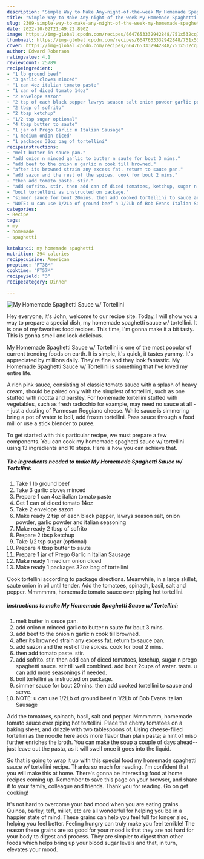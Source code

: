 ```yaml
---
description: "Simple Way to Make Any-night-of-the-week My Homemade Spaghetti Sauce w/ Tortellini"
title: "Simple Way to Make Any-night-of-the-week My Homemade Spaghetti Sauce w/ Tortellini"
slug: 2309-simple-way-to-make-any-night-of-the-week-my-homemade-spaghetti-sauce-w-tortellini
date: 2022-10-02T21:49:22.890Z
image: https://img-global.cpcdn.com/recipes/6647653332942848/751x532cq70/my-homemade-spaghetti-sauce-w-tortellini-recipe-main-photo.jpg
thumbnail: https://img-global.cpcdn.com/recipes/6647653332942848/751x532cq70/my-homemade-spaghetti-sauce-w-tortellini-recipe-main-photo.jpg
cover: https://img-global.cpcdn.com/recipes/6647653332942848/751x532cq70/my-homemade-spaghetti-sauce-w-tortellini-recipe-main-photo.jpg
author: Edward Roberson
ratingvalue: 4.1
reviewcount: 25789
recipeingredient:
- "1 lb ground beef"
- "3 garlic cloves minced"
- "1 can 4oz italian tomato paste"
- "1 can of diced tomato 14oz"
- "2 envelope sazon"
- "2 tsp of each black pepper lawrys season salt onion powder garlic powder and italian seasoning"
- "2 tbsp of sofrito"
- "2 tbsp ketchup"
- "1/2 tsp sugar optional"
- "4 tbsp butter to saute"
- "1 jar of Prego Garlic n Italian Sausage"
- "1 medium onion diced"
- "1 packages 32oz bag of tortellini"
recipeinstructions:
- "melt butter in sauce pan."
- "add onion n minced garlic to butter n saute for bout 3 mins."
- "add beef to the onion n garlic n cook till browned."
- "after its browned strain any excess fat. return to sauce pan."
- "add sazon and the rest of the spices. cook for bout 2 mins."
- "then add tomato paste. stir."
- "add sofrito. stir. then add can of diced tomatoes, ketchup, sugar n prego spaghetti sauce. stir till well combined. add bout 2cups of water. taste. u can add more seasonings if needed."
- "boil tortellini as instructed on package."
- "simmer sauce for bout 20mins. then add cooked tortellini to sauce and serve."
- "NOTE: u can use 1/2Lb of ground beef n 1/2Lb of Bob Evans Italian Sausage"
categories:
- Recipe
tags:
- my
- homemade
- spaghetti

katakunci: my homemade spaghetti 
nutrition: 294 calories
recipecuisine: American
preptime: "PT38M"
cooktime: "PT57M"
recipeyield: "3"
recipecategory: Dinner

---
```



![My Homemade Spaghetti Sauce w/ Tortellini](https://img-global.cpcdn.com/recipes/6647653332942848/751x532cq70/my-homemade-spaghetti-sauce-w-tortellini-recipe-main-photo.jpg)

Hey everyone, it's John, welcome to our recipe site. Today, I will show you a way to prepare a special dish, my homemade spaghetti sauce w/ tortellini. It is one of my favorites food recipes. This time, I'm gonna make it a bit tasty. This is gonna smell and look delicious.

My Homemade Spaghetti Sauce w/ Tortellini is one of the most popular of current trending foods on earth. It is simple, it's quick, it tastes yummy. It's appreciated by millions daily. They're fine and they look fantastic. My Homemade Spaghetti Sauce w/ Tortellini is something that I've loved my entire life.

A rich pink sauce, consisting of classic tomato sauce with a splash of heavy cream, should be paired only with the simplest of tortellini, such as one stuffed with ricotta and parsley. For homemade tortellini stuffed with vegetables, such as fresh radicchio for example, may need no sauce at all -- just a dusting of Parmesan Reggiano cheese. While sauce is simmering bring a pot of water to boil, add frozen tortellini. Pass sauce through a food mill or use a stick blender to puree.


To get started with this particular recipe, we must prepare a few components. You can cook my homemade spaghetti sauce w/ tortellini using 13 ingredients and 10 steps. Here is how you can achieve that.

<!--inarticleads1-->

##### The ingredients needed to make My Homemade Spaghetti Sauce w/ Tortellini:

1. Take 1 lb ground beef
1. Take 3 garlic cloves minced
1. Prepare 1 can 4oz italian tomato paste
1. Get 1 can of diced tomato 14oz
1. Take 2 envelope sazon
1. Make ready 2 tsp of each black pepper, lawrys season salt, onion powder, garlic powder and italian seasoning
1. Make ready 2 tbsp of sofrito
1. Prepare 2 tbsp ketchup
1. Take 1/2 tsp sugar (optional)
1. Prepare 4 tbsp butter to saute
1. Prepare 1 jar of Prego Garlic n Italian Sausage
1. Make ready 1 medium onion diced
1. Make ready 1 packages 32oz bag of tortellini


Cook tortellini according to package directions. Meanwhile, in a large skillet, saute onion in oil until tender. Add the tomatoes, spinach, basil, salt and pepper. Mmmmmm, homemade tomato sauce over piping hot tortellini. 

<!--inarticleads2-->

##### Instructions to make My Homemade Spaghetti Sauce w/ Tortellini:

1. melt butter in sauce pan.
1. add onion n minced garlic to butter n saute for bout 3 mins.
1. add beef to the onion n garlic n cook till browned.
1. after its browned strain any excess fat. return to sauce pan.
1. add sazon and the rest of the spices. cook for bout 2 mins.
1. then add tomato paste. stir.
1. add sofrito. stir. then add can of diced tomatoes, ketchup, sugar n prego spaghetti sauce. stir till well combined. add bout 2cups of water. taste. u can add more seasonings if needed.
1. boil tortellini as instructed on package.
1. simmer sauce for bout 20mins. then add cooked tortellini to sauce and serve.
1. NOTE: u can use 1/2Lb of ground beef n 1/2Lb of Bob Evans Italian Sausage


Add the tomatoes, spinach, basil, salt and pepper. Mmmmmm, homemade tomato sauce over piping hot tortellini. Place the cherry tomatoes on a baking sheet, and drizzle with two tablespoons of. Using cheese-filled tortellini as the noodle here adds more flavor than plain pasta; a hint of miso further enriches the broth. You can make the soup a couple of days ahead--just leave out the pasta, as it will swell once it goes into the liquid. 

So that is going to wrap it up with this special food my homemade spaghetti sauce w/ tortellini recipe. Thanks so much for reading. I'm confident that you will make this at home. There's gonna be interesting food at home recipes coming up. Remember to save this page on your browser, and share it to your family, colleague and friends. Thank you for reading. Go on get cooking!

It's not hard to overcome your bad mood when you are eating grains. Quinoa, barley, teff, millet, etc are all wonderful for helping you be in a happier state of mind. These grains can help you feel full for longer also, helping you feel better. Feeling hungry can truly make you feel terrible! The reason these grains are so good for your mood is that they are not hard for your body to digest and process. They are simpler to digest than other foods which helps bring up your blood sugar levels and that, in turn, elevates your mood.
